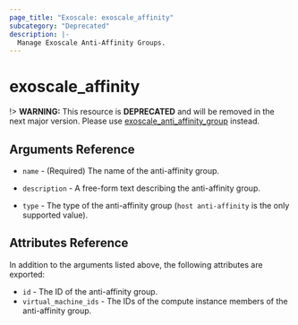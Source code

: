 ```yaml
---
page_title: "Exoscale: exoscale_affinity"
subcategory: "Deprecated"
description: |-
  Manage Exoscale Anti-Affinity Groups.
---
```


# exoscale\_affinity

!> **WARNING:** This resource is **DEPRECATED** and will be removed in the next major version. Please use [exoscale_anti_affinity_group](./anti_affinity_group) instead.


## Arguments Reference

* `name` - (Required) The name of the anti-affinity group.

* `description` - A free-form text describing the anti-affinity group.
* `type` - The type of the anti-affinity group (`host anti-affinity` is the only supported value).


## Attributes Reference

In addition to the arguments listed above, the following attributes are exported:

* `id` - The ID of the anti-affinity group.
* `virtual_machine_ids` - The IDs of the compute instance members of the anti-affinity group.
